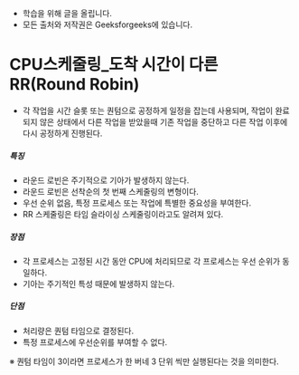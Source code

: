 - 학습을 위해 글을 올립니다.
- 모든 출처와 저작권은 Geeksforgeeks에 있습니다.

[^출처]: https://www.geeksforgeeks.org/



# CPU스케줄링_도착 시간이 다른 RR(Round Robin)

- 각 작업을 시간 슬롯 또는 퀀텀으로 공정하게 일정을 잡는데 사용되며, 작업이 완료 되지 않은 상태에서 다른 작업을 받았을때 기존 작업을 중단하고 다른 작업 이후에 다시 공정하게 진행된다.

##### 특징

- 라운드 로빈은 주기적으로 기아가 발생하지 않는다.
- 라운드 로빈은 선착순의 첫 번째 스케줄링의 변형이다.
- 우선 순위 없음, 특정 프로세스 또는 작업에 특별한 중요성을 부여한다.
- RR 스케줄링은 타임 슬라이싱 스케줄링이라고도 알려져 있다.



##### 장점

- 각 프로세스는 고정된 시간 동안 CPU에 처리되므로 각 프로세스는 우선 순위가 동일하다.
- 기아는 주기적인 특성 때문에 발생하지 않는다.



##### 단점

- 처리량은 퀀텀 타임으로 결정된다.
- 특정 프로세스에 우선순위를 부여할 수 없다.

※ 퀀텀 타임이 3이라면 프로세스가 한 버네 3 단위 씩만 실행된다는 것을 의미한다.


